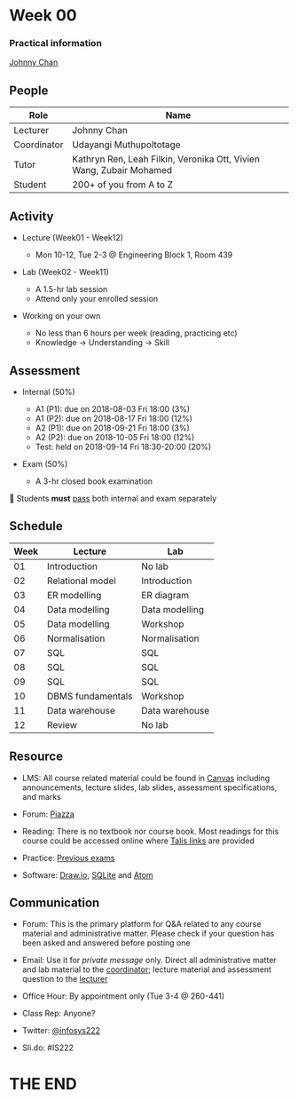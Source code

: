 # <i class="fas fa-database"></i> Week 00
### Practical information
[<i class="fab fa-creative-commons"></i>](https://creativecommons.org/licenses/by/4.0/) [Johnny Chan](mailto:jh.chan@auckland.ac.nz)



## <i class="fas fa-users"></i> People
Role | Name
--- | ---
Lecturer | Johnny Chan [<i class="far fa-envelope fa-pull-right"></i>](mailto:jh.chan@auckland.ac.nz)
Coordinator | Udayangi Muthupoltotage [<i class="far fa-envelope fa-pull-right"></i>](mailto:u.muthupoltotage@auckland.ac.nz)
Tutor | Kathryn Ren, Leah Filkin, Veronika Ott, Vivien Wang, Zubair Mohamed
Student | 200+ of you from A to Z



## <i class="fas fa-road"></i> Activity
- Lecture (Week01 - Week12)
	- Mon 10-12, Tue 2-3 @ Engineering Block 1, Room 439

- Lab (Week02 - Week11)
	- A 1.5-hr lab session
	- Attend only your enrolled session

- Working on your own
	- No less than 6 hours per week (reading, practicing etc)
	- Knowledge → Understanding → Skill



## <i class="fas fa-list-ol"></i> Assessment
- Internal (50%)
	- A1 (P1): due on 2018-08-03 Fri 18:00 (3%)
	- A1 (P2): due on 2018-08-17 Fri 18:00 (12%)
	- A2 (P1): due on 2018-09-21 Fri 18:00 (3%)
	- A2 (P2): due on 2018-10-05 Fri 18:00 (12%)
	- Test: held on 2018-09-14 Fri 18:30-20:00 (20%)

- Exam (50%)
	- A 3-hr closed book examination

📢 Students __must__ [pass](https://uoa.custhelp.com/app/answers/detail/a_id/2748/~/marking-schemes-or-grade-scales-at-the-university-of-auckland) both internal and exam separately



## <i class="fas fa-calendar-alt"></i> Schedule
Week | Lecture | Lab
--- | --- | ---
01 | Introduction | No lab
02 | Relational model | Introduction
03 | ER modelling | ER diagram
04 | Data modelling | Data modelling
05 | Data modelling | Workshop
06 | Normalisation | Normalisation
07 | SQL | SQL
08 | SQL | SQL
09 | SQL | SQL
10 | DBMS fundamentals | Workshop
11 | Data warehouse | Data warehouse
12 | Review | No lab



## <i class="fas fa-wrench"></i> Resource
- LMS: All course related material could be found in [Canvas](https://canvas.auckland.ac.nz/courses/30528) including announcements, lecture slides, lab slides, assessment specifications, and marks

- Forum: [Piazza](https://piazza.com/class/jdurts7reib4jz)

- Reading: There is no textbook nor course book. Most readings for this course could be accessed online where [Talis links](https://rl.talis.com/3/auckland/lists/CF5084ED-0F96-DD03-C29B-45F0A4DC547D.html) are provided

- Practice: [Previous exams](https://www.library.auckland.ac.nz/search/INFOSYS%20222#uoa-lib-ms-exams)

- Software: [Draw.io](https://www.draw.io), [SQLite](http://sqlite.org/) and [Atom](https://atom.io/)



## <i class="fas fa-phone-volume"></i> Communication
- Forum: This is the primary platform for Q&A related to any course material and administrative matter. Please check if your question has been asked and answered before posting one

- Email: Use it for _private message_ only. Direct all administrative matter and lab material to the [coordinator](mailto:u.muthupoltotage@auckland.ac.nz); lecture material and assessment question to the [lecturer](mailto:jh.chan@auckland.ac.nz)

- Office Hour: By appointment only (Tue 3-4 @ 260-441)

- Class Rep: Anyone?

- Twitter: [@infosys222](https://twitter.com/infosys222)

- Sli.do: #IS222



# THE END
<canvas width=400 height=400 class="anything">
<!--
{
  "initialize": "function(container) {
	var width = container.width,
	    height = container.height;
	var projection = d3.geo.orthographic()
	    .translate([width / 2, height / 2])
	    .scale(width / 2 - 20)
	    .clipAngle(90)
	    .precision(0.6);

	var c = container.getContext('2d');

	var path = d3.geo.path()
	    .projection(projection)
	    .context(c);

	var title = container.parentElement.querySelector('.country');
	queue()
	    .defer(d3.json, '../asset/globe/world-110m.json')
	    .defer(d3.tsv, '../asset/globe/world-country-names.tsv')
	    .await(ready);

	function ready(error, world, names) {
	  if (error) throw error;

	  var globe = {type: 'Sphere'},
	      land = topojson.feature(world, world.objects.land),
	      countries = topojson.feature(world, world.objects.countries).features,
	      borders = topojson.mesh(world, world.objects.countries, function(a, b) { return a !== b; }),
	      i = -1,
	      n = countries.length;

	  countries = countries.filter(function(d) {
	    return names.some(function(n) {
	      if (d.id == n.id) return d.name = n.name;
	    });
	  }).sort(function(a, b) {
	    return a.name.localeCompare(b.name);
	  });

	  (function transition() {
	    d3.transition()
	        .duration(1250)
	        .each('start', function() {
			while ( !countries[i = (i + 1) % n] ) {};			
			title.innerHTML = (countries[i].name);
	        })
	        .tween('rotate', function() {
	          var p = d3.geo.centroid(countries[i]),
	              r = d3.interpolate(projection.rotate(), [-p[0], -p[1]]);
	          return function(t) {
	            projection.rotate(r(t));
	            c.clearRect(0, 0, width, height);
	            c.fillStyle = '#fff', c.lineWidth = 2, c.beginPath(), path(globe), c.fill();
	            c.fillStyle = '#42affa', c.beginPath(), path(land), c.fill();
	            c.fillStyle = '#f00', c.beginPath(), path(countries[i]), c.fill();
	            c.strokeStyle = '#ccc', c.lineWidth = .5, c.beginPath(), path(borders), c.stroke();
	            c.strokeStyle = '#ccc', c.lineWidth = 2, c.beginPath(), path(globe), c.stroke();
	          };
	        })
	      .transition()
	        .each('end', transition);
	  })();
	}

	d3.select(self.frameElement).style('height', height + 'px');

    }"
}
-->
</canvas>

Database is awesome in <span class="country">everywhere</span>!

[<i class="fas fa-print"></i>](?print-pdf#)
